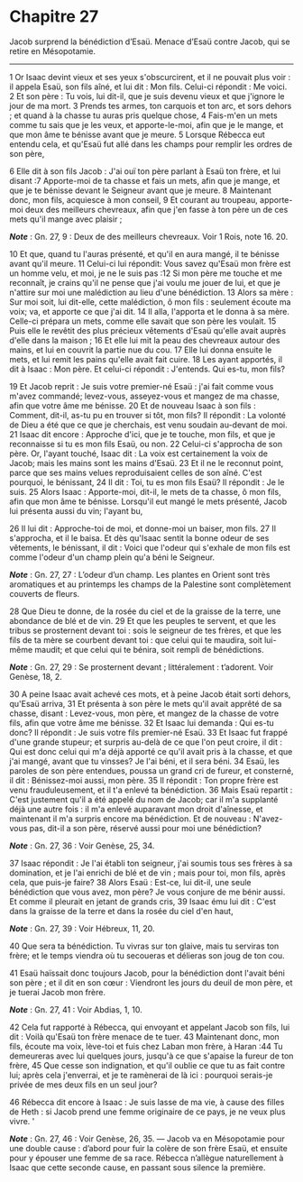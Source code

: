 # Chapitre 27

Jacob surprend la bénédiction d’Esaü.
Menace d’Esaü contre Jacob, qui se retire en Mésopotamie.

***

1 Or Isaac devint vieux et ses yeux s'obscurcirent, et il ne pouvait plus voir : il appela Esaü, son fils aîné, et lui dit : Mon fils. Celui-ci répondit : Me voici. 2 Et son père : Tu vois, lui dit-il, que je suis devenu vieux et que j'ignore le jour de ma mort. 3 Prends tes armes, ton carquois et ton arc, et sors dehors ; et quand à la chasse tu auras pris quelque chose, 4 Fais-m'en un mets comme tu sais que je les veux, et apporte-le-moi, afin que je le mange, et que mon âme te bénisse avant que je meure. 5 Lorsque Rébecca eut entendu cela, et qu'Esaü fut allé dans les champs pour remplir les ordres de son père,


6 Elle dit à son fils Jacob : J'ai ouï ton père parlant à Esaü ton frère, et lui disant :7 Apporte-moi de ta chasse et fais un mets, afin que je mange, et que je te bénisse devant le Seigneur avant que je meure. 8 Maintenant donc, mon fils, acquiesce à mon conseil, 9 Et courant au troupeau, apporte-moi deux des meilleurs chevreaux, afin que j'en fasse à ton père un de ces mets qu'il mange avec plaisir ;

***Note*** :  Gn. 27, 9 : Deux de des meilleurs chevreaux. Voir 1 Rois, note 16. 20.

10 Et que, quand tu l'auras présenté, et qu'il en aura mangé, il te bénisse avant qu'il meure. 11 Celui-ci lui répondit: Vous savez qu'Esaü mon frère est un homme velu, et moi, je ne le suis pas :12 Si mon père me touche et me reconnaît, je crains qu'il ne pense que j'ai voulu me jouer de lui, et que je n'attire sur moi une malédiction au lieu d'une bénédiction. 13 Alors sa mère : Sur moi soit, lui dit-elle, cette malédiction, ô mon fils : seulement écoute ma voix; va, et apporte ce que j'ai dit. 14 Il alla, l'apporta et le donna à sa mère. Celle-ci prépara un mets, comme elle savait que son père les voulait. 15 Puis elle le revêtit des plus précieux vêtements d'Esaü qu'elle avait auprès d'elle dans la maison ; 16 Et elle lui mit la peau des chevreaux autour des mains, et lui en couvrit la partie nue du cou. 17 Elle lui donna ensuite le mets, et lui remit les pains qu'elle avait fait cuire. 18 Les ayant apportés, il dit à Isaac : Mon père. Et celui-ci répondit : J'entends. Qui es-tu, mon fils?

19 Et Jacob reprit : Je suis votre premier-né Esaü : j'ai fait comme vous m'avez commandé; levez-vous, asseyez-vous et mangez de ma chasse, afin que votre âme me bénisse. 20 Et de nouveau Isaac à son fils : Comment, dit-il, as-tu pu en trouver si tôt, mon fils? Il répondit : La volonté de Dieu a été que ce que je cherchais, est venu soudain au-devant de moi. 21 Isaac dit encore : Approche d'ici, que je te touche, mon fils, et que je reconnaisse si tu es mon fils Esaü, ou non. 22 Celui-ci s'approcha de son père. Or, l'ayant touché, Isaac dit : La voix est certainement la voix de Jacob; mais les mains sont les mains d'Esaü. 23 Et il ne le reconnut point, parce que ses mains velues reproduisaient celles de son aîné. C'est pourquoi, le bénissant, 24 Il dit : Toi, tu es mon fils Esaü? Il répondit : Je le suis. 25 Alors Isaac : Apporte-moi, dit-il, le mets de ta chasse, ô mon fils, afin que mon âme te bénisse. Lorsqu'il eut mangé le mets présenté, Jacob lui présenta aussi du vin; l'ayant bu,


26 Il lui dit : Approche-toi de moi, et donne-moi un baiser, mon fils. 27 Il s'approcha, et il le baisa. Et dès qu'Isaac sentit la bonne odeur de ses vêtements, le bénissant, il dit : Voici que l'odeur qui s'exhale de mon fils est comme l'odeur d'un champ plein qu'a béni le Seigneur.

***Note*** :  Gn. 27, 27 : L’odeur d’un champ. Les plantes en Orient sont très aromatiques et au printemps les champs de la Palestine sont complètement couverts de fleurs.


28 Que Dieu te donne, de la rosée du ciel et de la graisse de la terre, une abondance de blé et de vin. 29 Et que les peuples te servent, et que les tribus se prosternent devant toi : sois le seigneur de tes frères, et que les fils de ta mère se courbent devant toi : que celui qui te maudira, soit lui-même maudit; et que celui qui te bénira, soit rempli de bénédictions.

***Note*** :  Gn. 27, 29 : Se prosternent devant ; littéralement : t’adorent. Voir Genèse, 18, 2.


30 A peine Isaac avait achevé ces mots, et à peine Jacob était sorti dehors, qu'Esaü arriva, 31 Et présenta à son père le mets qu'il avait apprêté de sa chasse, disant : Levez-vous, mon père, et mangez de la chasse de votre fils, afin que votre âme me bénisse. 32 Et Isaac lui demanda : Qui es-tu donc? Il répondit : Je suis votre fils premier-né Esaü. 33 Et Isaac fut frappé d'une grande stupeur; et surpris au-delà de ce que l'on peut croire, il dit : Qui est donc celui qui m'a déjà apporté ce qu'il avait pris à la chasse, et que j'ai mangé, avant que tu vinsses? Je l'ai béni, et il sera béni. 34 Esaü, les paroles de son père entendues, poussa un grand cri de fureur, et consterné, il dit : Bénissez-moi aussi, mon père. 35 Il répondit : Ton propre frère est venu frauduleusement, et il t'a enlevé ta bénédiction. 36 Mais Esaü repartit : C'est justement qu'il a été appelé du nom de Jacob; car il m'a supplanté déjà une autre fois : il m'a enlevé auparavant mon droit d'aînesse, et maintenant il m'a surpris encore ma
bénédiction. Et de nouveau : N'avez-vous pas, dit-il a son père, réservé aussi pour moi une bénédiction?

***Note*** :  Gn. 27, 36 : Voir Genèse, 25, 34.

37 Isaac répondit : Je l'ai établi ton seigneur, j'ai soumis tous ses frères à sa domination, et je l'ai enrichi de blé et de vin ; mais pour toi, mon fils, après cela, que puis-je faire? 38 Alors Esaü : Est-ce, lui dit-il, une seule bénédiction que vous avez, mon père? Je vous conjure de me bénir aussi. Et comme il pleurait en jetant de grands cris, 39 Isaac ému lui dit : C'est dans la graisse de la terre et dans la rosée du ciel d'en haut,

***Note*** :  Gn. 27, 39 : Voir Hébreux, 11, 20.

40 Que sera ta bénédiction. Tu vivras sur ton glaive, mais tu serviras ton frère; et le temps viendra où tu secoueras et délieras son joug de ton cou.


41 Esaü haïssait donc toujours Jacob, pour la bénédiction dont l'avait béni son père ; et il dit en son cœur : Viendront les jours du deuil de mon père, et je tuerai Jacob mon frère.

***Note*** :  Gn. 27, 41 : Voir Abdias, 1, 10.

42 Cela fut rapporté à Rébecca, qui envoyant et appelant Jacob son fils, lui dit : Voilà qu'Esaü ton frère menace de te tuer. 43 Maintenant donc, mon fils, écoute ma voix, lève-toi et fuis chez Laban mon frère, à Haran :44 Tu demeureras avec lui quelques jours, jusqu'à ce que s'apaise la fureur de ton frère, 45 Que cesse son indignation, et qu'il oublie ce que tu as fait contre lui; après cela j'enverrai, et je te ramènerai de là ici : pourquoi serais-je privée de mes deux fils en un seul jour?


46 Rébecca dit encore à Isaac : Je suis lasse de ma vie, à cause des filles de Heth : si Jacob prend une femme originaire de ce pays, je ne veux plus vivre. '

***Note*** :  Gn. 27, 46 : Voir Genèse, 26, 35. ― Jacob va en Mésopotamie pour une double cause : d’abord pour fuir la colère de son frère Esaü, et ensuite pour y épouser une femme de sa race. Rébecca n’allègue naturellement à Isaac que cette seconde cause, en passant sous silence la première.

